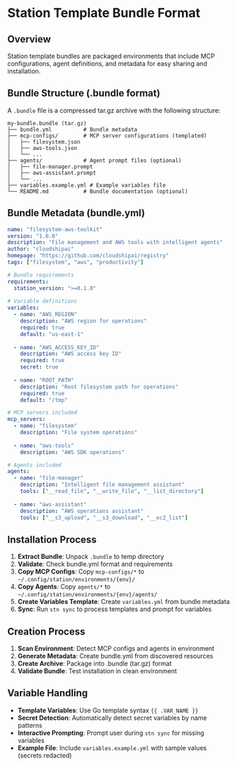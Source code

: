 # Station Template Bundle Format

## Overview
Station template bundles are packaged environments that include MCP configurations, agent definitions, and metadata for easy sharing and installation.

## Bundle Structure (.bundle format)

A `.bundle` file is a compressed tar.gz archive with the following structure:

```
my-bundle.bundle (tar.gz)
├── bundle.yml          # Bundle metadata
├── mcp-configs/        # MCP server configurations (templated)
│   ├── filesystem.json
│   ├── aws-tools.json
│   └── ...
├── agents/             # Agent prompt files (optional)
│   ├── file-manager.prompt
│   ├── aws-assistant.prompt
│   └── ...
├── variables.example.yml # Example variables file
└── README.md           # Bundle documentation (optional)
```

## Bundle Metadata (bundle.yml)

```yaml
name: "filesystem-aws-toolkit"
version: "1.0.0"
description: "File management and AWS tools with intelligent agents"
author: "cloudshipai"
homepage: "https://github.com/cloudshipai/registry"
tags: ["filesystem", "aws", "productivity"]

# Bundle requirements
requirements:
  station_version: ">=0.1.0"
  
# Variable definitions
variables:
  - name: "AWS_REGION"
    description: "AWS region for operations"
    required: true
    default: "us-east-1"
    
  - name: "AWS_ACCESS_KEY_ID" 
    description: "AWS access key ID"
    required: true
    secret: true
    
  - name: "ROOT_PATH"
    description: "Root filesystem path for operations"
    required: true
    default: "/tmp"

# MCP servers included
mcp_servers:
  - name: "filesystem"
    description: "File system operations"
    
  - name: "aws-tools"
    description: "AWS SDK operations"

# Agents included  
agents:
  - name: "file-manager" 
    description: "Intelligent file management assistant"
    tools: ["__read_file", "__write_file", "__list_directory"]
    
  - name: "aws-assistant"
    description: "AWS operations assistant"
    tools: ["__s3_upload", "__s3_download", "__ec2_list"]
```

## Installation Process

1. **Extract Bundle**: Unpack `.bundle` to temp directory
2. **Validate**: Check bundle.yml format and requirements
3. **Copy MCP Configs**: Copy `mcp-configs/*` to `~/.config/station/environments/{env}/`
4. **Copy Agents**: Copy `agents/*` to `~/.config/station/environments/{env}/agents/`
5. **Create Variables Template**: Create `variables.yml` from bundle metadata
6. **Sync**: Run `stn sync` to process templates and prompt for variables

## Creation Process

1. **Scan Environment**: Detect MCP configs and agents in environment
2. **Generate Metadata**: Create bundle.yml from discovered resources
3. **Create Archive**: Package into .bundle (tar.gz) format
4. **Validate Bundle**: Test installation in clean environment

## Variable Handling

- **Template Variables**: Use Go template syntax `{{ .VAR_NAME }}`
- **Secret Detection**: Automatically detect secret variables by name patterns
- **Interactive Prompting**: Prompt user during `stn sync` for missing variables
- **Example File**: Include `variables.example.yml` with sample values (secrets redacted)